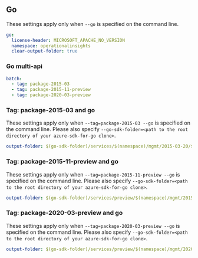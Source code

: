 ## Go

These settings apply only when `--go` is specified on the command line.

``` yaml $(go)
go:
  license-header: MICROSOFT_APACHE_NO_VERSION
  namespace: operationalinsights
  clear-output-folder: true
```

### Go multi-api

``` yaml $(go) && $(multiapi)
batch:
  - tag: package-2015-03
  - tag: package-2015-11-preview
  - tag: package-2020-03-preview
```

### Tag: package-2015-03 and go

These settings apply only when `--tag=package-2015-03 --go` is specified on the command line.
Please also specify `--go-sdk-folder=<path to the root directory of your azure-sdk-for-go clone>`.

``` yaml $(tag) == 'package-2015-03' && $(go)
output-folder: $(go-sdk-folder)/services/$(namespace)/mgmt/2015-03-20/$(namespace)
```

### Tag: package-2015-11-preview and go

These settings apply only when `--tag=package-2015-11-preview --go` is specified on the command line.
Please also specify `--go-sdk-folder=<path to the root directory of your azure-sdk-for-go clone>`.

``` yaml $(tag) == 'package-2015-11-preview' && $(go)
output-folder: $(go-sdk-folder)/services/preview/$(namespace)/mgmt/2015-11-01-preview/$(namespace)
```

### Tag: package-2020-03-preview and go

These settings apply only when `--tag=package-2020-03-preview --go` is specified on the command line.
Please also specify `--go-sdk-folder=<path to the root directory of your azure-sdk-for-go clone>`.

``` yaml $(tag) == 'package-2020-03-preview' && $(go)
output-folder: $(go-sdk-folder)/services/preview/$(namespace)/mgmt/2020-03-01-preview/$(namespace)
```